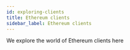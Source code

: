 ```yaml
---
id: exploring-clients
title: Ethereum clients
sidebar_label: Ethereum clients
---
```


We explore the world of Ethereum clients here